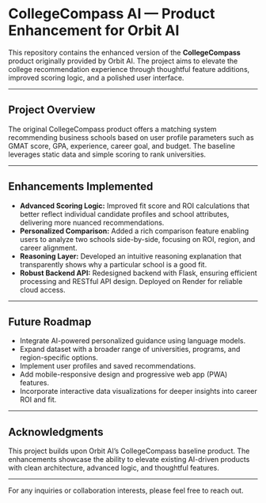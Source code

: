 # CollegeCompass AI — Product Enhancement for Orbit AI

This repository contains the enhanced version of the **CollegeCompass** product originally provided by Orbit AI. The project aims to elevate the college recommendation experience through thoughtful feature additions, improved scoring logic, and a polished user interface.

---

## Project Overview

The original CollegeCompass product offers a matching system recommending business schools based on user profile parameters such as GMAT score, GPA, experience, career goal, and budget. The baseline leverages static data and simple scoring to rank universities.

---

## Enhancements Implemented

- **Advanced Scoring Logic:** Improved fit score and ROI calculations that better reflect individual candidate profiles and school attributes, delivering more nuanced recommendations.
- **Personalized Comparison:** Added a rich comparison feature enabling users to analyze two schools side-by-side, focusing on ROI, region, and career alignment.
- **Reasoning Layer:** Developed an intuitive reasoning explanation that transparently shows why a particular school is a good fit.
- **Robust Backend API:** Redesigned backend with Flask, ensuring efficient processing and RESTful API design. Deployed on Render for reliable cloud access.

---

## Future Roadmap

- Integrate AI-powered personalized guidance using language models.
- Expand dataset with a broader range of universities, programs, and region-specific options.
- Implement user profiles and saved recommendations.
- Add mobile-responsive design and progressive web app (PWA) features.
- Incorporate interactive data visualizations for deeper insights into career ROI and fit.

---

## Acknowledgments

This project builds upon Orbit AI’s CollegeCompass baseline product. The enhancements showcase the ability to elevate existing AI-driven products with clean architecture, advanced logic, and thoughtful features.

---

For any inquiries or collaboration interests, please feel free to reach out.
